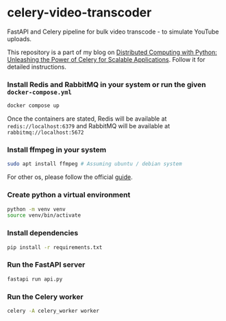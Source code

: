 # celery-video-transcoder

FastAPI and Celery pipeline for bulk video transcode - to simulate YouTube uploads.

This repository is a part of my blog
on [Distributed Computing with Python: Unleashing the Power of Celery for Scalable Applications](https://blogs.snehangshu.dev/mastering-distributed-computing-with-python-unleashing-the-power-of-celery-for-scalable-applications).
Follow it for detailed instructions.

### Install Redis and RabbitMQ in your system or run the given `docker-compose.yml`
```bash
docker compose up
```
Once the containers are stated, Redis will be available at `redis://localhost:6379` and RabbitMQ will be available at `rabbitmq://localhost:5672`
### Install ffmpeg in your system
```bash
sudo apt install ffmpeg # Assuming ubuntu / debian system
```
For other os, please follow the official [guide](https://www.ffmpeg.org/download.html).
### Create python a virtual environment

```bash
python -m venv venv
source venv/bin/activate
```

### Install dependencies

```bash
pip install -r requirements.txt
```

### Run the FastAPI server

```bash
fastapi run api.py
```

### Run the Celery worker

```bash
celery -A celery_worker worker
```
